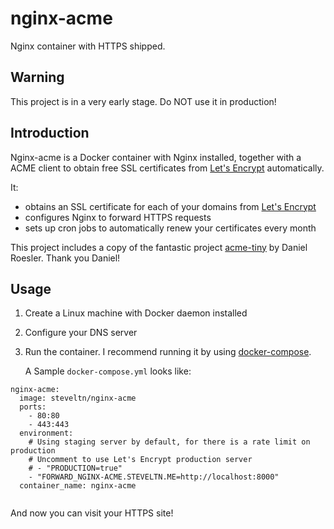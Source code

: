 # nginx-acme

Nginx container with HTTPS shipped.

## Warning

This project is in a very early stage. Do NOT use it in production!

## Introduction

Nginx-acme is a Docker container with Nginx installed, together with a ACME client to obtain free SSL certificates from [Let's Encrypt](https://letsencrypt.org) automatically. 

It:

* obtains an SSL certificate for each of your domains from [Let's Encrypt](https://letsencrypt.org)
* configures Nginx to forward HTTPS requests
* sets up cron jobs to automatically renew your certificates every month

This project includes a copy of the fantastic project [acme-tiny](https://github.com/diafygi/acme-tiny) by Daniel Roesler. Thank you Daniel!

## Usage

1. Create a Linux machine with Docker daemon installed

1. Configure your DNS server

1. Run the container. I recommend running it by using [docker-compose](https://docs.docker.com/compose/).

	A Sample `docker-compose.yml` looks like:
	
```
nginx-acme:
  image: steveltn/nginx-acme
  ports:
    - 80:80
    - 443:443
  environment:
    # Using staging server by default, for there is a rate limit on production
    # Uncomment to use Let's Encrypt production server
    # - "PRODUCTION=true"
    - "FORWARD_NGINX-ACME.STEVELTN.ME=http://localhost:8000"
  container_name: nginx-acme
		
```

And now you can visit your HTTPS site!